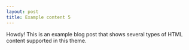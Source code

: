 ```yaml
---
layout: post
title: Example content 5
---
```



<div class="message">
  Howdy! This is an example blog post that shows several types of HTML content supported in this theme.
</div>